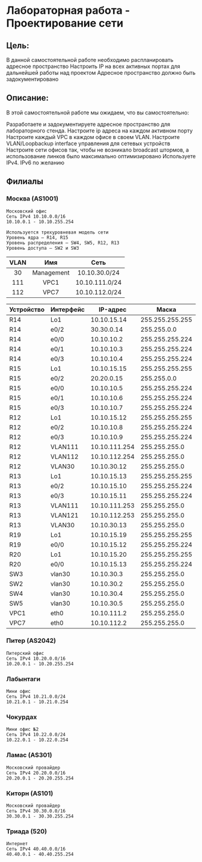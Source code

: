 # Лабораторная работа - Проектирование сети
## Цель:
В данной самостоятельной работе необходимо распланировать адресное пространство
Настроить IP на всех активных портах для дальнейшей работы над проектом
Адресное пространство должно быть задокументировано

## Описание:
В этой самостоятельной работе мы ожидаем, что вы самостоятельно:

Разработаете и задокументируете адресное пространство для лабораторного стенда.
Настроите ip адреса на каждом активном порту
Настроите каждый VPC в каждом офисе в своем VLAN.
Настроите VLAN/Loopbackup interface управления для сетевых устройств
Настроите сети офисов так, чтобы не возникало broadcast штормов, а использование линков было максимально оптимизировано
Используете IPv4. IPv6 по желанию

## Филиалы
### Москва (AS1001)
```
Московский офис
Сеть IPv4 10.10.0.0/16
10.10.0.1 - 10.10.255.254
```
```
Используется трехуровневая модель сети
Уровень ядра – R14, R15
Уровень распределения – SW4, SW5, R12, R13
Уровень доступа – SW2 и SW3
```
|    VLAN    |     Имя     |      Сеть     |
|:----------:|:-----------:|:-------------:|
|     30     | Management  | 10.10.30.0/24 |
|     111    |     VPC1    | 10.10.111.0/24|
|     112    |     VPC7    | 10.10.112.0/24|

|  Устройство  |  Интерфейс |   IP-адрес    |      Маска      |    Шлюз    |
|--------------|------------|---------------|-----------------|------------|
| R14          | Lo1        | 10.10.15.14   | 255.255.255.255 |            |
| R14          | e0/2       | 30.30.0.14    |   255.255.0.0   |            | 
| R14          | e0/0       | 10.10.10.2    | 255.255.255.224 |            |
| R14          | e0/1       | 10.10.10.3    | 255.255.255.224 |            |
| R14          | e0/3       | 10.10.10.4    | 255.255.255.224 |            |
| R15          | Lo1        | 10.10.15.15   | 255.255.255.255 |            |
| R15          | e0/2       | 20.20.0.15    |   255.255.0.0   |            |
| R15          | e0/0       | 10.10.10.5    | 255.255.255.224 |            |
| R15          | e0/1       | 10.10.10.6    | 255.255.255.224 |            |
| R15          | e0/3       | 10.10.10.7    | 255.255.255.224 |            |
| R12          | Lo1        | 10.10.15.12   | 255.255.255.255 |            |
| R12          | e0/2       | 10.10.10.8    | 255.255.255.224 |            |
| R12          | e0/3       | 10.10.10.9    | 255.255.255.224 |            |
| R12          | VLAN111    | 10.10.111.254 | 255.255.255.0   |            |
| R12          | VLAN112    | 10.10.112.254 | 255.255.255.0   |            |
| R12          | VLAN30     | 10.10.30.12   | 255.255.255.0   |            |
| R13          | Lo1        | 10.10.15.13   | 255.255.255.255 |            |
| R13          | e0/2       | 10.10.15.10   | 255.255.255.224 |            |
| R13          | e0/3       | 10.10.15.11   | 255.255.255.224 |            |
| R13          | VLAN111    | 10.10.111.253 | 255.255.255.0   |            |
| R13          | VLAN121    | 10.10.112.253 | 255.255.255.0   |            |
| R13          | VLAN30     | 10.10.30.13   | 255.255.255.0   |            |
| R19          | Lo1        | 10.10.15.19   | 255.255.255.255 |            |
| R19          | e0/0       | 10.10.15.12   | 255.255.255.224 |            |
| R20          | Lo1        | 10.10.15.20   | 255.255.255.255 |            |
| R20          | e0/0       | 10.10.15.13   | 255.255.255.224 |            |
| SW3          | vlan30     | 10.10.30.3    |  255.255.255.0  |            |
| SW2          | vlan30     | 10.10.30.2    |  255.255.255.0  |            |
| SW4          | vlan30     | 10.10.30.4    |  255.255.255.0  |            |
| SW5          | vlan30     | 10.10.30.5    |  255.255.255.0  |            |
| VPC1         | eth0       | 10.10.111.2   | 255.255.255.0   | 10.10.111.1|
| VPC7         | eth0       | 10.10.112.2   | 255.255.255.0   | 10.10.112.1|

### Питер (AS2042)
```
Питерский офис
Сеть IPv4 10.20.0.0/16
10.20.0.1 - 10.20.255.254  
```
### Лабынтаги
```
Мини офис
Сеть IPv4 10.21.0.0/24
10.21.0.1 - 10.21.0.254  
```
### Чокурдах
```
Мини офис №2
Сеть IPv4 10.22.0.0/24
10.22.0.1 - 10.22.0.254 
```
### Ламас (AS301)
```
Московский провайдер
Сеть IPv4 20.20.0.0/16
20.20.0.1 - 20.20.255.254   
```
### Киторн (AS101)
```
Московский провайдер
Сеть IPv4 30.30.0.0/16
30.30.0.1 - 30.30.255.254  
```
### Триада (520)
```
Интернет
Сеть IPv4 40.40.0.0/16
40.40.0.1 - 40.40.255.254   
```

